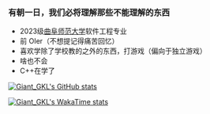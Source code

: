 ### 有朝一日，我们必将理解那些不能理解的东西

- 2023级[曲阜师范大学](https://www.qfnu.edu.cn/)软件工程专业
- 前 OIer（不想提记得痛苦回忆）
- 喜欢学除了学校教的之外的东西，打游戏（偏向于独立游戏）
- 啥也不会
- C++在学了

[![Giant_GKL's GitHub stats](https://github-readme-stats.vercel.app/api?username=GiantGKL&show_icons=true&theme=algolia)](https://github.com/anuraghazra/github-readme-stats)

[![Giant_GKL's WakaTime stats](https://github-readme-stats.vercel.app/api/wakatime?username=GiantGKL&show_icons=true&theme=algolia)](https://github.com/anuraghazra/github-readme-stats)

<!--
**GiantGKL/GiantGKL** is a ✨ _special_ ✨ repository because its `README.md` (this file) appears on your GitHub profile.

Here are some ideas to get you started:

- 🔭 I’m currently working on ...
- 🌱 I’m currently learning ...
- 👯 I’m looking to collaborate on ...
- 🤔 I’m looking for help with ...
- 💬 Ask me about ...
- 📫 How to reach me: ...
- 😄 Pronouns: ...
- ⚡ Fun fact: ...
  -->
